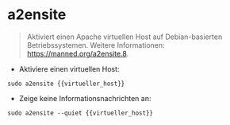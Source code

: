 # a2ensite

> Aktiviert einen Apache virtuellen Host auf Debian-basierten Betriebssystemen.
> Weitere Informationen: <https://manned.org/a2ensite.8>.

- Aktiviere einen virtuellen Host:

`sudo a2ensite {{virtueller_host}}`

- Zeige keine Informationsnachrichten an:

`sudo a2ensite --quiet {{virtueller_host}}`
